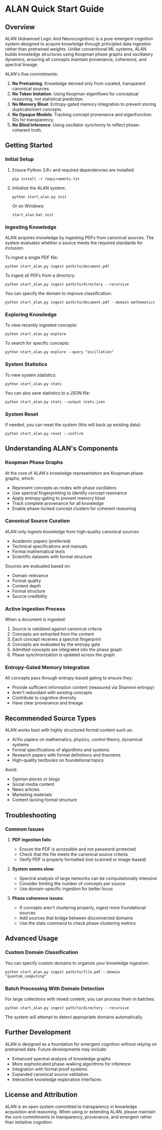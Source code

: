 # ALAN Quick Start Guide

## Overview

ALAN (Advanced Logic And Neurocognition) is a pure emergent cognition system designed to acquire knowledge through principled data ingestion rather than pretrained weights. Unlike conventional ML systems, ALAN builds knowledge structures using Koopman phase graphs and oscillatory dynamics, ensuring all concepts maintain provenance, coherence, and spectral lineage.

ALAN's five commitments:

1. **No Pretraining**: Knowledge derived only from curated, transparent canonical sources.
2. **No Token Imitation**: Using Koopman eigenflows for conceptual reasoning, not statistical prediction.
3. **No Memory Bloat**: Entropy-gated memory integration to prevent storing duplicate/inert concepts.
4. **No Opaque Models**: Tracking concept provenance and eigenfunction IDs for transparency.
5. **No Blind Inference**: Using oscillator synchrony to reflect phase-coherent truth.

## Getting Started

### Initial Setup

1. Ensure Python 3.8+ and required dependencies are installed:
   ```
   pip install -r requirements.txt
   ```

2. Initialize the ALAN system:
   ```
   python start_alan.py init
   ```
   Or on Windows:
   ```
   start_alan.bat init
   ```

### Ingesting Knowledge

ALAN acquires knowledge by ingesting PDFs from canonical sources. The system evaluates whether a source meets the required standards for inclusion.

To ingest a single PDF file:
```
python start_alan.py ingest path/to/document.pdf
```

To ingest all PDFs from a directory:
```
python start_alan.py ingest path/to/directory --recursive
```

You can specify the domain to improve classification:
```
python start_alan.py ingest path/to/document.pdf --domain mathematics
```

### Exploring Knowledge

To view recently ingested concepts:
```
python start_alan.py explore
```

To search for specific concepts:
```
python start_alan.py explore --query "oscillation"
```

### System Statistics

To view system statistics:
```
python start_alan.py stats
```

You can also save statistics to a JSON file:
```
python start_alan.py stats --output stats.json
```

### System Reset

If needed, you can reset the system (this will back up existing data):
```
python start_alan.py reset --confirm
```

## Understanding ALAN's Components

### Koopman Phase Graphs

At the core of ALAN's knowledge representation are Koopman phase graphs, which:

* Represent concepts as nodes with phase oscillators
* Use spectral fingerprinting to identify concept resonance
* Apply entropy-gating to prevent memory bloat
* Track complete provenance for all knowledge
* Enable phase-locked concept clusters for coherent reasoning

### Canonical Source Curation

ALAN only ingests knowledge from high-quality canonical sources:

* Academic papers (preferred)
* Technical specifications and manuals
* Formal mathematical texts
* Scientific datasets with formal structure

Sources are evaluated based on:
* Domain relevance
* Format quality
* Content depth
* Formal structure
* Source credibility

### Active Ingestion Process

When a document is ingested:

1. Source is validated against canonical criteria
2. Concepts are extracted from the content
3. Each concept receives a spectral fingerprint
4. Concepts are evaluated by the entropy gate
5. Admitted concepts are integrated into the phase graph
6. Phase synchronization is updated across the graph

### Entropy-Gated Memory Integration

All concepts pass through entropy-based gating to ensure they:

* Provide sufficient information content (measured via Shannon entropy)
* Aren't redundant with existing concepts
* Contribute to cognitive diversity
* Have clear provenance and lineage

## Recommended Source Types

ALAN works best with highly structured formal content such as:

* ArXiv papers on mathematics, physics, control theory, dynamical systems
* Formal specifications of algorithms and systems
* Research papers with formal definitions and theorems
* High-quality textbooks on foundational topics

Avoid:
* Opinion pieces or blogs
* Social media content
* News articles
* Marketing materials
* Content lacking formal structure

## Troubleshooting

### Common Issues

1. **PDF ingestion fails**:
   * Ensure the PDF is accessible and not password-protected
   * Check that the file meets the canonical source criteria
   * Verify PDF is properly formatted (not scanned or image-based)

2. **System seems slow**:
   * Spectral analysis of large networks can be computationally intensive
   * Consider limiting the number of concepts per source
   * Use domain-specific ingestion for better focus

3. **Phase coherence issues**:
   * If concepts aren't clustering properly, ingest more foundational sources
   * Add sources that bridge between disconnected domains
   * Use the stats command to check phase clustering metrics

## Advanced Usage

### Custom Domain Classification

You can specify custom domains to organize your knowledge ingestion:
```
python start_alan.py ingest path/to/file.pdf --domain "quantum_computing"
```

### Batch Processing With Domain Detection

For large collections with mixed content, you can process them in batches:
```
python start_alan.py ingest path/to/directory --recursive
```

The system will attempt to detect appropriate domains automatically.

## Further Development

ALAN is designed as a foundation for emergent cognition without relying on pretrained data. Future developments may include:

* Enhanced spectral analysis of knowledge graphs
* More sophisticated phase-walking algorithms for inference
* Integration with formal proof systems
* Expanded canonical source validation
* Interactive knowledge exploration interfaces

## License and Attribution

ALAN is an open system committed to transparency in knowledge acquisition and reasoning. When using or extending ALAN, please maintain the core commitments to transparency, provenance, and emergent rather than imitative cognition.
